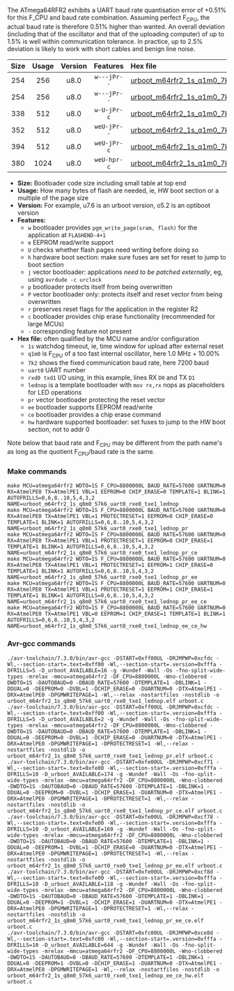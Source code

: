 The ATmega64RFR2 exhibits a UART baud rate quantisation error of +0.51% for this F_CPU and baud rate combination. Assuming perfect F<sub>CPU</sub>, the actual baud rate is therefore 0.51% higher than wanted. An overall deviation (including that of the oscillator and that of the uploading computer) of up to 1.5% is well within communication tolerance. In practice, up to 2.5% deviation is likely to work with short cables and benign line noise.

|Size|Usage|Version|Features|Hex file|
|:-:|:-:|:-:|:-:|:--|
|254|256|u8.0|`w---jPr--`|[urboot_m64rfr2_1s_q1m0_7k2_uart0_rxe0_txe1_lednop.hex](https://raw.githubusercontent.com/stefanrueger/urboot.hex/main/mcus/atmega64rfr2/watchdog_1_s/internal_oscillator_q%2B10.00%25/%2B1m000000_hz/%2B%2B%2B7k2_baud/uart0_rxe0_txe1/lednop/urboot_m64rfr2_1s_q1m0_7k2_uart0_rxe0_txe1_lednop.hex)|
|254|256|u8.0|`w---jPr--`|[urboot_m64rfr2_1s_q1m0_7k2_uart0_rxe0_txe1_lednop_pr.hex](https://raw.githubusercontent.com/stefanrueger/urboot.hex/main/mcus/atmega64rfr2/watchdog_1_s/internal_oscillator_q%2B10.00%25/%2B1m000000_hz/%2B%2B%2B7k2_baud/uart0_rxe0_txe1/lednop/urboot_m64rfr2_1s_q1m0_7k2_uart0_rxe0_txe1_lednop_pr.hex)|
|338|512|u8.0|`w-U-jPr-c`|[urboot_m64rfr2_1s_q1m0_7k2_uart0_rxe0_txe1_lednop_pr_ce.hex](https://raw.githubusercontent.com/stefanrueger/urboot.hex/main/mcus/atmega64rfr2/watchdog_1_s/internal_oscillator_q%2B10.00%25/%2B1m000000_hz/%2B%2B%2B7k2_baud/uart0_rxe0_txe1/lednop/urboot_m64rfr2_1s_q1m0_7k2_uart0_rxe0_txe1_lednop_pr_ce.hex)|
|352|512|u8.0|`weU-jPr--`|[urboot_m64rfr2_1s_q1m0_7k2_uart0_rxe0_txe1_lednop_pr_ee.hex](https://raw.githubusercontent.com/stefanrueger/urboot.hex/main/mcus/atmega64rfr2/watchdog_1_s/internal_oscillator_q%2B10.00%25/%2B1m000000_hz/%2B%2B%2B7k2_baud/uart0_rxe0_txe1/lednop/urboot_m64rfr2_1s_q1m0_7k2_uart0_rxe0_txe1_lednop_pr_ee.hex)|
|394|512|u8.0|`weU-jPr-c`|[urboot_m64rfr2_1s_q1m0_7k2_uart0_rxe0_txe1_lednop_pr_ee_ce.hex](https://raw.githubusercontent.com/stefanrueger/urboot.hex/main/mcus/atmega64rfr2/watchdog_1_s/internal_oscillator_q%2B10.00%25/%2B1m000000_hz/%2B%2B%2B7k2_baud/uart0_rxe0_txe1/lednop/urboot_m64rfr2_1s_q1m0_7k2_uart0_rxe0_txe1_lednop_pr_ee_ce.hex)|
|380|1024|u8.0|`weU-hpr-c`|[urboot_m64rfr2_1s_q1m0_7k2_uart0_rxe0_txe1_lednop_ee_ce_hw.hex](https://raw.githubusercontent.com/stefanrueger/urboot.hex/main/mcus/atmega64rfr2/watchdog_1_s/internal_oscillator_q%2B10.00%25/%2B1m000000_hz/%2B%2B%2B7k2_baud/uart0_rxe0_txe1/lednop/urboot_m64rfr2_1s_q1m0_7k2_uart0_rxe0_txe1_lednop_ee_ce_hw.hex)|

- **Size:** Bootloader code size including small table at top end
- **Usage:** How many bytes of flash are needed, ie, HW boot section or a multiple of the page size
- **Version:** For example, u7.6 is an urboot version, o5.2 is an optiboot version
- **Features:**
  + `w` bootloader provides `pgm_write_page(sram, flash)` for the application at `FLASHEND-4+1`
  + `e` EEPROM read/write support
  + `U` checks whether flash pages need writing before doing so
  + `h` hardware boot section: make sure fuses are set for reset to jump to boot section
  + `j` vector bootloader: applications *need to be patched externally*, eg, using `avrdude -c urclock`
  + `p` bootloader protects itself from being overwritten
  + `P` vector bootloader only: protects itself and reset vector from being overwritten
  + `r` preserves reset flags for the application in the register R2
  + `c` bootloader provides chip erase functionality (recommended for large MCUs)
  + `-` corresponding feature not present
- **Hex file:** often qualified by the MCU name and/or configuration
  + `1s` watchdog timeout, ie, time window for upload after external reset
  + `q1m0` is F<sub>CPU</sub> of a too fast internal oscillator, here 1.0 MHz + 10.00%
  + `7k2` shows the fixed communication baud rate, here 7200 baud
  + `uart0` UART number
  + `rxd0 txd1` I/O using, in this example, lines RX `D0` and TX `D1`
  + `lednop` is a template bootloader with `mov rx,rx` nops as placeholders for LED operations
  + `pr` vector bootloader protecting the reset vector
  + `ee` bootloader supports EEPROM read/write
  + `ce` bootloader provides a chip erase command
  + `hw` hardware supported bootloader: set fuses to jump to the HW boot section, not to addr 0


Note below that baud rate and F<sub>CPU</sub> may be different from the path name's as long as the quotient F<sub>CPU</sub>/baud rate is the same.

### Make commands
```
make MCU=atmega64rfr2 WDTO=1S F_CPU=8800000L BAUD_RATE=57600 UARTNUM=0 RX=AtmelPE0 TX=AtmelPE1 VBL=1 EEPROM=0 CHIP_ERASE=0 TEMPLATE=1 BLINK=1 AUTOFRILLS=0,6,8..10,5,4,3,2 NAME=urboot_m64rfr2_1s_q8m0_57k6_uart0_rxe0_txe1_lednop
make MCU=atmega64rfr2 WDTO=1S F_CPU=8800000L BAUD_RATE=57600 UARTNUM=0 RX=AtmelPE0 TX=AtmelPE1 VBL=1 PROTECTRESET=1 EEPROM=0 CHIP_ERASE=0 TEMPLATE=1 BLINK=1 AUTOFRILLS=0,6,8..10,5,4,3,2 NAME=urboot_m64rfr2_1s_q8m0_57k6_uart0_rxe0_txe1_lednop_pr
make MCU=atmega64rfr2 WDTO=1S F_CPU=8800000L BAUD_RATE=57600 UARTNUM=0 RX=AtmelPE0 TX=AtmelPE1 VBL=1 PROTECTRESET=1 EEPROM=0 CHIP_ERASE=1 TEMPLATE=1 BLINK=1 AUTOFRILLS=0,6,8..10,5,4,3,2 NAME=urboot_m64rfr2_1s_q8m0_57k6_uart0_rxe0_txe1_lednop_pr_ce
make MCU=atmega64rfr2 WDTO=1S F_CPU=8800000L BAUD_RATE=57600 UARTNUM=0 RX=AtmelPE0 TX=AtmelPE1 VBL=1 PROTECTRESET=1 EEPROM=1 CHIP_ERASE=0 TEMPLATE=1 BLINK=1 AUTOFRILLS=0,6,8..10,5,4,3,2 NAME=urboot_m64rfr2_1s_q8m0_57k6_uart0_rxe0_txe1_lednop_pr_ee
make MCU=atmega64rfr2 WDTO=1S F_CPU=8800000L BAUD_RATE=57600 UARTNUM=0 RX=AtmelPE0 TX=AtmelPE1 VBL=1 PROTECTRESET=1 EEPROM=1 CHIP_ERASE=1 TEMPLATE=1 BLINK=1 AUTOFRILLS=0,6,8..10,5,4,3,2 NAME=urboot_m64rfr2_1s_q8m0_57k6_uart0_rxe0_txe1_lednop_pr_ee_ce
make MCU=atmega64rfr2 WDTO=1S F_CPU=8800000L BAUD_RATE=57600 UARTNUM=0 RX=AtmelPE0 TX=AtmelPE1 VBL=0 EEPROM=1 CHIP_ERASE=1 TEMPLATE=1 BLINK=1 AUTOFRILLS=0,6,8..10,5,4,3,2 NAME=urboot_m64rfr2_1s_q8m0_57k6_uart0_rxe0_txe1_lednop_ee_ce_hw
```

### Avr-gcc commands
```
./avr-toolchain/7.3.0/bin/avr-gcc -DSTART=0xff00UL -DRJMPWP=0xcfdc -Wl,--section-start=.text=0xff00 -Wl,--section-start=.version=0xfffa -DFRILLS=5 -D_urboot_AVAILABLE=16 -g -Wundef -Wall -Os -fno-split-wide-types -mrelax -mmcu=atmega64rfr2 -DF_CPU=8800000L -Wno-clobbered -DWDTO=1S -DAUTOBAUD=0 -DBAUD_RATE=57600 -DTEMPLATE=1 -DBLINK=1 -DDUAL=0 -DEEPROM=0 -DVBL=1 -DCHIP_ERASE=0 -DUARTNUM=0 -DTX=AtmelPE1 -DRX=AtmelPE0 -DPGMWRITEPAGE=1 -Wl,--relax -nostartfiles -nostdlib -o urboot_m64rfr2_1s_q8m0_57k6_uart0_rxe0_txe1_lednop.elf urboot.c
./avr-toolchain/7.3.0/bin/avr-gcc -DSTART=0xff00UL -DRJMPWP=0xcfdc -Wl,--section-start=.text=0xff00 -Wl,--section-start=.version=0xfffa -DFRILLS=5 -D_urboot_AVAILABLE=2 -g -Wundef -Wall -Os -fno-split-wide-types -mrelax -mmcu=atmega64rfr2 -DF_CPU=8800000L -Wno-clobbered -DWDTO=1S -DAUTOBAUD=0 -DBAUD_RATE=57600 -DTEMPLATE=1 -DBLINK=1 -DDUAL=0 -DEEPROM=0 -DVBL=1 -DCHIP_ERASE=0 -DUARTNUM=0 -DTX=AtmelPE1 -DRX=AtmelPE0 -DPGMWRITEPAGE=1 -DPROTECTRESET=1 -Wl,--relax -nostartfiles -nostdlib -o urboot_m64rfr2_1s_q8m0_57k6_uart0_rxe0_txe1_lednop_pr.elf urboot.c
./avr-toolchain/7.3.0/bin/avr-gcc -DSTART=0xfe00UL -DRJMPWP=0xcf71 -Wl,--section-start=.text=0xfe00 -Wl,--section-start=.version=0xfffa -DFRILLS=10 -D_urboot_AVAILABLE=174 -g -Wundef -Wall -Os -fno-split-wide-types -mrelax -mmcu=atmega64rfr2 -DF_CPU=8800000L -Wno-clobbered -DWDTO=1S -DAUTOBAUD=0 -DBAUD_RATE=57600 -DTEMPLATE=1 -DBLINK=1 -DDUAL=0 -DEEPROM=0 -DVBL=1 -DCHIP_ERASE=1 -DUARTNUM=0 -DTX=AtmelPE1 -DRX=AtmelPE0 -DPGMWRITEPAGE=1 -DPROTECTRESET=1 -Wl,--relax -nostartfiles -nostdlib -o urboot_m64rfr2_1s_q8m0_57k6_uart0_rxe0_txe1_lednop_pr_ce.elf urboot.c
./avr-toolchain/7.3.0/bin/avr-gcc -DSTART=0xfe00UL -DRJMPWP=0xcf78 -Wl,--section-start=.text=0xfe00 -Wl,--section-start=.version=0xfffa -DFRILLS=10 -D_urboot_AVAILABLE=160 -g -Wundef -Wall -Os -fno-split-wide-types -mrelax -mmcu=atmega64rfr2 -DF_CPU=8800000L -Wno-clobbered -DWDTO=1S -DAUTOBAUD=0 -DBAUD_RATE=57600 -DTEMPLATE=1 -DBLINK=1 -DDUAL=0 -DEEPROM=1 -DVBL=1 -DCHIP_ERASE=0 -DUARTNUM=0 -DTX=AtmelPE1 -DRX=AtmelPE0 -DPGMWRITEPAGE=1 -DPROTECTRESET=1 -Wl,--relax -nostartfiles -nostdlib -o urboot_m64rfr2_1s_q8m0_57k6_uart0_rxe0_txe1_lednop_pr_ee.elf urboot.c
./avr-toolchain/7.3.0/bin/avr-gcc -DSTART=0xfe00UL -DRJMPWP=0xcf8d -Wl,--section-start=.text=0xfe00 -Wl,--section-start=.version=0xfffa -DFRILLS=10 -D_urboot_AVAILABLE=118 -g -Wundef -Wall -Os -fno-split-wide-types -mrelax -mmcu=atmega64rfr2 -DF_CPU=8800000L -Wno-clobbered -DWDTO=1S -DAUTOBAUD=0 -DBAUD_RATE=57600 -DTEMPLATE=1 -DBLINK=1 -DDUAL=0 -DEEPROM=1 -DVBL=1 -DCHIP_ERASE=1 -DUARTNUM=0 -DTX=AtmelPE1 -DRX=AtmelPE0 -DPGMWRITEPAGE=1 -DPROTECTRESET=1 -Wl,--relax -nostartfiles -nostdlib -o urboot_m64rfr2_1s_q8m0_57k6_uart0_rxe0_txe1_lednop_pr_ee_ce.elf urboot.c
./avr-toolchain/7.3.0/bin/avr-gcc -DSTART=0xfc00UL -DRJMPWP=0xce8d -Wl,--section-start=.text=0xfc00 -Wl,--section-start=.version=0xfffa -DFRILLS=10 -D_urboot_AVAILABLE=644 -g -Wundef -Wall -Os -fno-split-wide-types -mrelax -mmcu=atmega64rfr2 -DF_CPU=8800000L -Wno-clobbered -DWDTO=1S -DAUTOBAUD=0 -DBAUD_RATE=57600 -DTEMPLATE=1 -DBLINK=1 -DDUAL=0 -DEEPROM=1 -DVBL=0 -DCHIP_ERASE=1 -DUARTNUM=0 -DTX=AtmelPE1 -DRX=AtmelPE0 -DPGMWRITEPAGE=1 -Wl,--relax -nostartfiles -nostdlib -o urboot_m64rfr2_1s_q8m0_57k6_uart0_rxe0_txe1_lednop_ee_ce_hw.elf urboot.c
```

